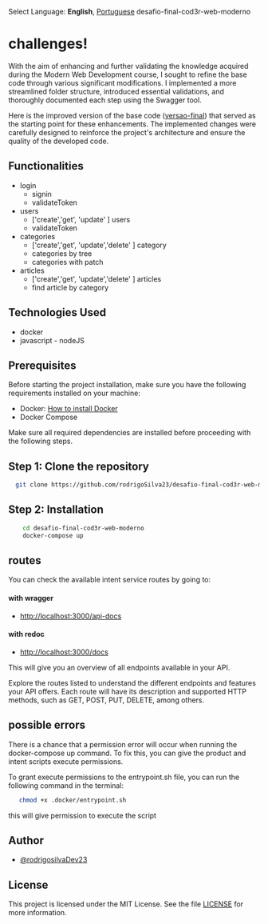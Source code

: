 Select Language: **English**, [Portuguese](https://github.com/AnisanWesley/anisan-college/blob/master/Anisoket/README-pt.md)
desafio-final-cod3r-web-moderno

# challenges!

With the aim of enhancing and further validating the knowledge acquired during the Modern Web Development course, I sought to refine the base code through various significant modifications. I implemented a more streamlined folder structure, introduced essential validations, and thoroughly documented each step using the Swagger tool.

Here is the improved version of the base code ([versao-final](https://github.com/cod3rcursos/knowledge/tree/master/versao-final)) that served as the starting point for these enhancements. The implemented changes were carefully designed to reinforce the project's architecture and ensure the quality of the developed code.

## Functionalities

- login
  - signin
  - validateToken
- users
  - ['create','get', 'update' ] users
  - validateToken
- categories
  - ['create','get', 'update','delete' ] category
  - categories by tree
  - categories with patch
- articles
  - ['create','get', 'update','delete' ] articles
  - find article by category


## Technologies Used

- docker
- javascript - nodeJS

## Prerequisites

Before starting the project installation, make sure you have the following requirements installed on your machine:

- Docker: [How to install Docker](https://www.docker.com/get-started/)
- Docker Compose

Make sure all required dependencies are installed before proceeding with the following steps.

## Step 1: Clone the repository

```bash
  git clone https://github.com/rodrigoSilva23/desafio-final-cod3r-web-moderno.git
```

## Step 2: Installation

```bash
    cd desafio-final-cod3r-web-moderno
    docker-compose up
```

## routes

You can check the available intent service routes by going to:

#### with wragger

- [http://localhost:3000/api-docs](http://localhost:3000/api-docs)

#### with redoc

- [http://localhost:3000/docs](http://localhost:3000/docs)

This will give you an overview of all endpoints available in your API.

<p>
 Explore the routes listed to understand the different endpoints and features your API offers. Each route will have its description and supported HTTP methods, such as GET, POST, PUT, DELETE, among others.
</p>

## possible errors

There is a chance that a permission error will occur when running the docker-compose up command. To fix this, you can give the product and intent scripts execute permissions.

To grant execute permissions to the entrypoint.sh file, you can run the following command in the terminal:

```bash
   chmod +x .docker/entrypoint.sh

```

this will give permission to execute the script

## Author

- [@rodrigosilvaDev23](https://github.com/rodrigoSilva23)

## License

This project is licensed under the MIT License. See the file [LICENSE](https://opensource.org/licenses/MIT) for more information.
